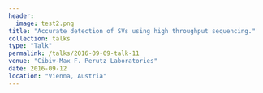 ```yaml
---
header:
  image: test2.png
title: "Accurate detection of SVs using high throughput sequencing."
collection: talks
type: "Talk"
permalink: /talks/2016-09-09-talk-11
venue: "Cibiv-Max F. Perutz Laboratories"
date: 2016-09-12
location: "Vienna, Austria"
---
```

